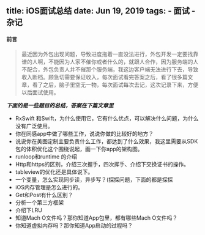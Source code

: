 title: iOS面试总结
date: Jun 19, 2019
tags: 
    - 面试
    - 杂记
---
#### 前言
> 最近因为外包出现问题，导致进度拖着一直没法进行，外包开发一定要找靠谱的人啊，不能因为人家不催你或者什么的，就跟人合作，因为服务端的人不配合，外包负责人并不催那个服务端，我这边客户端无法进行下去，导致收入断档。顾急切需要保证收入，每次面试看完答案之后，看了很多篇文章，看了之后，脑子里空无一物，每次面试每次去记，这次记录下来，方便以后面试使用。
<!-- more -->

***下面的是一些题目的总结，答案在下篇文章里***

* RxSwift 和Swift，为什么使用它，它有什么优点，可以解决什么问题，为什么没有广泛使用。
* 你在同感app中做了哪些工作，说说你做的比较好的地方？
* 说说你在美图定制主要负责什么工作，都达到了什么效果，我这里需要从SDK包的体积优化这个围绕说起，画一下你app的架构图。
* runloop和runtime 的介绍
* Http和https的区别，介绍三次握手，四次挥手、介绍下交换证书的操作。
* tableview的优化还是具体说下。
* 一个变量，怎么实现同步读，异步写？(探探问题，下面的都是探探
* iOS内存管理是怎么进行的。
* Get和Post有什么区别？
* 分析一个第三方框架
* 介绍下LRU
* 知道Mach O文件吗？那你知道App包里，都有哪些Mach O文件吗？
* 你知道虚拟内存吗？那你知道App启动的过程吗？